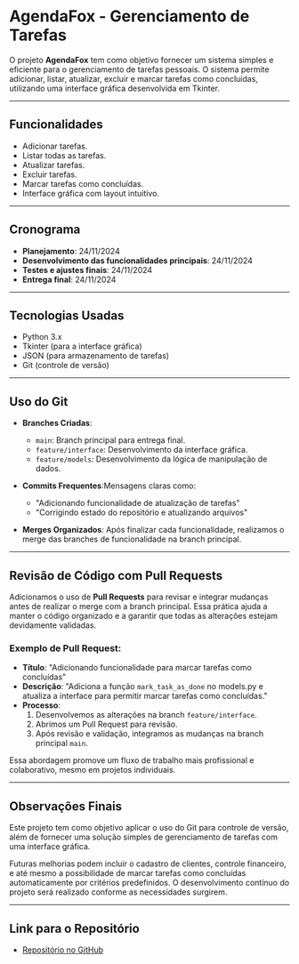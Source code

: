 
# AgendaFox - Gerenciamento de Tarefas

O projeto **AgendaFox** tem como objetivo fornecer um sistema simples e eficiente para o gerenciamento de tarefas pessoais. O sistema permite adicionar, listar, atualizar, excluir e marcar tarefas como concluídas, utilizando uma interface gráfica desenvolvida em Tkinter.

---

## Funcionalidades

- Adicionar tarefas.
- Listar todas as tarefas.
- Atualizar tarefas.
- Excluir tarefas.
- Marcar tarefas como concluídas.
- Interface gráfica com layout intuitivo.

---

## Cronograma

- **Planejamento**: 24/11/2024
- **Desenvolvimento das funcionalidades principais**: 24/11/2024
- **Testes e ajustes finais**: 24/11/2024
- **Entrega final**: 24/11/2024

---

## Tecnologias Usadas

- Python 3.x
- Tkinter (para a interface gráfica)
- JSON (para armazenamento de tarefas)
- Git (controle de versão)

---

## Uso do Git

- **Branches Criadas**:

  - `main`: Branch principal para entrega final.
  - `feature/interface`: Desenvolvimento da interface gráfica.
  - `feature/models`: Desenvolvimento da lógica de manipulação de dados.
- **Commits Frequentes**:Mensagens claras como:

  - "Adicionando funcionalidade de atualização de tarefas"
  - "Corrigindo estado do repositório e atualizando arquivos"
- **Merges Organizados**:
  Após finalizar cada funcionalidade, realizamos o merge das branches de funcionalidade na branch principal.

---

## Revisão de Código com Pull Requests

Adicionamos o uso de **Pull Requests** para revisar e integrar mudanças antes de realizar o merge com a branch principal. Essa prática ajuda a manter o código organizado e a garantir que todas as alterações estejam devidamente validadas.

### Exemplo de Pull Request:

- **Título**: "Adicionando funcionalidade para marcar tarefas como concluídas"
- **Descrição**: "Adiciona a função `mark_task_as_done` no models.py e atualiza a interface para permitir marcar tarefas como concluídas."
- **Processo**:
  1. Desenvolvemos as alterações na branch `feature/interface`.
  2. Abrimos um Pull Request para revisão.
  3. Após revisão e validação, integramos as mudanças na branch principal `main`.

Essa abordagem promove um fluxo de trabalho mais profissional e colaborativo, mesmo em projetos individuais.

---

## Observações Finais

Este projeto tem como objetivo aplicar o uso do Git para controle de versão, além de fornecer uma solução simples de gerenciamento de tarefas com uma interface gráfica.

Futuras melhorias podem incluir o cadastro de clientes, controle financeiro, e até mesmo a possibilidade de marcar tarefas como concluídas automaticamente por critérios predefinidos. O desenvolvimento contínuo do projeto será realizado conforme as necessidades surgirem.

---

## Link para o Repositório

- [Repositório no GitHub](https://github.com/UelitonFOX/AgendaFox)
